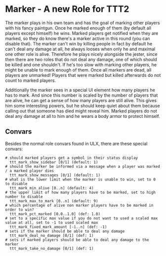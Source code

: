 # Marker - A new Role for TTT2

The marker plays in his own team and has the goal of marking other players with his fancy paintgun. Once he marked enough of them (by default all players except himself) he wins. Marked players get notified when they are marked, so they do know there's a marker active in this round (you can disable that). The marker can't win by killing people in fact by default he can't deal any damage at all, he always looses when only he and maximal one other role is alive. Therefore he plays nicely alongside the jester, since then there are two roles that do not deal any damage, one of which should be killed and one shouldn't. If he's too slow with marking other players, he might be unable to mark enough of them. Once all markers are dead, all players are unmarked! Players that were marked but killed afterwards do not count to marked players.

Additionally the marker sees in a special UI element how many players he has to mark. And since this number is scaled by the number of players that are alive, he can get a sense of how many players are still alive. This gives him some interesting powers, but he should keep quiet about them because calling out that someone has died might reveal him. Marked players do not deal any damage at all to him and he wears a body armor to protect himself.

## Convars

Besides the normal role convars found in ULX, there are these special convars:

```
# should marked players get a symbol in their status display
  ttt_mark_show_sidebar [0/1] (default: 1)
# should the marker be informed via a message when a player was marked / a marked player dies
  ttt_mark_show_messages [0/1] (default: 1)
# what is the lower limit when the marker is unable to win, set to 0 to disable
  ttt_mark_min_alive [0..n] (default: 4)
# the upper limit of how many players have to be marked, set to high number to disable
  ttt_mark_max_to_mark [0..n] (default: 9)
# which percentage of alive non marker players have to be marked in order to win?
  ttt_mark_pct_marked [0.0..1.0] (def: 1.0)
# set to a specific max value if you do not want to used a scaled max value at all, set to -1 to used scaled max
  ttt_mark_fixed_mark_amount [-1..n] (def: -1)
# sets if the marker should be able to deal any damage
  ttt_mark_deal_no_damage [0/1] (def: 1)
# sets if marked players should be able to deal any damage to the marker
  ttt_mark_take_no_damage [0/1] (def: 1)
```
